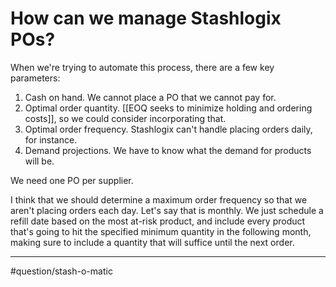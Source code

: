# How can we manage Stashlogix POs?
When we're trying to automate this process, there are a few key parameters:
1. Cash on hand. We cannot place a PO that we cannot pay for.
2. Optimal order quantity. [[EOQ seeks to minimize holding and ordering costs]], so we could consider incorporating that. 
3. Optimal order frequency. Stashlogix can't handle placing orders daily, for instance. 
4. Demand projections. We have to know what the demand for products will be.

We need one PO per supplier. 

I think that we should determine a maximum order frequency so that we aren't placing orders each day. Let's say that is monthly. We just schedule a refill date based on the most at-risk product, and include every product that's going to hit the specified minimum quantity in the following month, making sure to include a quantity that will suffice until the next order. 

---
#question/stash-o-matic 